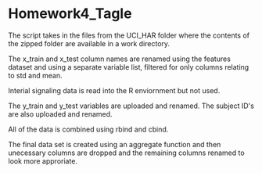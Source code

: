 # Homework4_Tagle

The script takes in the files from the UCI_HAR folder where the contents of the zipped folder are available in a work directory.

The x_train and x_test column names are renamed using the features dataset and using a separate variable list, filtered for only columns
relating to std and mean.

Interial signaling data is read into the R enviornment but not used.

The y_train and y_test variables are uploaded and renamed. The subject ID's are also uploaded and renamed.

All of the data is combined using rbind and cbind.

The final data set is created using an aggregate function and then unecessary columns are dropped and the remaining columns renamed to look
more approriate.
